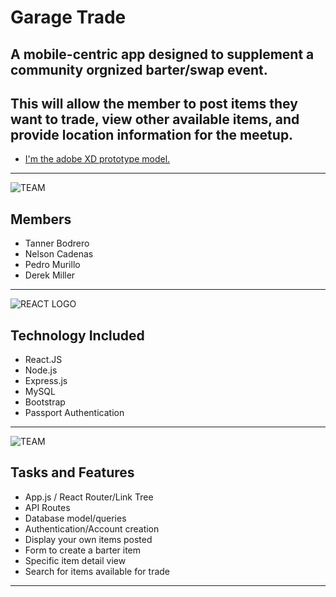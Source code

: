 # Garage Trade

## A mobile-centric app designed to supplement a community orgnized barter/swap event. 

## This will allow the member to post items they want to trade, view other available items, and provide location information for the meetup.

* [I'm the adobe XD prototype model.](/Project-3.pdf)
***
 
![TEAM](https://encrypted-tbn0.gstatic.com/images?q=tbn:ANd9GcQcRlke3Xap0OH3BHH8J26paU0P711H6Fmuc-Zf0K7IkVeyeO6v "TEAM ICON")
## **Members**

* Tanner Bodrero
* Nelson Cadenas
* Pedro Murillo
* Derek Miller

 ---

 ![REACT LOGO](https://encrypted-tbn0.gstatic.com/images?q=tbn:ANd9GcRuA6DvBijvyIY45jxKmE6__dnk1QVgEg65cLJUG4f29aMn6Zro "REACT LOGO")
 ## **Technology Included**

* React.JS
* Node.js
* Express.js
* MySQL
* Bootstrap
* Passport Authentication

---

 ![TEAM](https://encrypted-tbn0.gstatic.com/images?q=tbn:ANd9GcSEd3w9D7yfkXWUzNfqANtt9EEHmv5ztAL-1OADWMzFVkoE6B6qvw "TEAM ICON")
 ## **Tasks and Features**

* App.js / React Router/Link Tree
* API Routes 
* Database model/queries
* Authentication/Account creation
* Display your own items posted
* Form to create a barter item
* Specific item detail view
* Search for items available for trade
---



 

